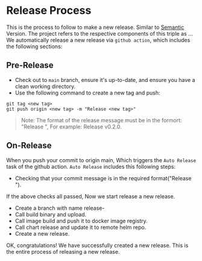 # Release Process

This is the process to follow to make a new release. Similar to [Semantic](https://semver.org/) Version. The project refers to the respective components of this triple as <major>.<minor>.<patch>.
We automatically release a new release via `github action`, which includes the following sections:

## Pre-Release

- Check out to `main` branch, ensure it's up-to-date, and ensure you have a clean working directory.
- Use the following command to create a new tag and push:

```shell
git tag <new tag>
git push origin <new tag> -m "Release <new tag>"
```

> Note: The format of the release message must be in the formort: "Release <New tag>", For example: Release v0.2.0.

## On-Release

When you push your commit to origin main, Which triggers the `Auto Release` task of the github action. `Auto Release` includes this following steps:

- Checking that your commit message is in the required format("Release <New tag>").

If the above checks all passed, Now we start release a new release. 

- Create a branch with name release-<tag>
- Call build binary and upload.
- Call image build and push it to docker image registry.
- Call chart release and update it to remote helm repo.
- Create a new release.

OK, congratulations! We have successfully created a new release. This is the entire process of releasing a new release.